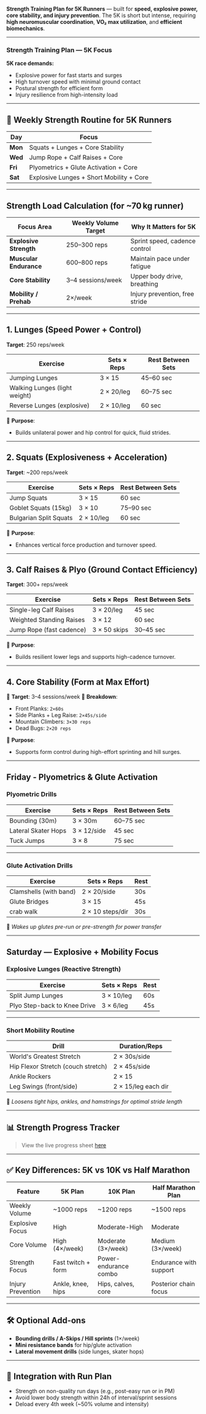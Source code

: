 **Strength Training Plan for 5K Runners** — built for **speed, explosive power, core stability, and injury prevention**. The 5K is short but intense, requiring **high neuromuscular coordination**, **VO₂ max utilization**, and **efficient biomechanics**.

---

### **Strength Training Plan — 5K Focus**

**5K race demands:**

* Explosive power for fast starts and surges
* High turnover speed with minimal ground contact
* Postural strength for efficient form
* Injury resilience from high-intensity load

---

## 📅 Weekly Strength Routine for 5K Runners

| Day     | Focus                                    |
| ------- | ---------------------------------------- |
| **Mon** | Squats + Lunges + Core Stability         |
| **Wed** | Jump Rope + Calf Raises + Core           |
| **Fri** | Plyometrics + Glute Activation + Core    |
| **Sat** | Explosive Lunges + Short Mobility + Core |

---
## Strength Load Calculation (for \~70 kg runner)

| Focus Area             | Weekly Volume Target | Why It Matters for 5K          |
| ---------------------- | -------------------- | ------------------------------ |
| **Explosive Strength** | 250–300 reps         | Sprint speed, cadence control  |
| **Muscular Endurance** | 600–800 reps         | Maintain pace under fatigue    |
| **Core Stability**     | 3–4 sessions/week    | Upper body drive, breathing    |
| **Mobility / Prehab**  | 2×/week              | Injury prevention, free stride |

---

## 1. **Lunges (Speed Power + Control)**

**Target**: 250 reps/week

| Exercise                      | Sets × Reps | Rest Between Sets |
| ----------------------------- | ----------- | ----------------- |
| Jumping Lunges                | 3 × 15      | 45–60 sec         |
| Walking Lunges (light weight) | 2 × 20/leg  | 60–75 sec         |
| Reverse Lunges (explosive)    | 2 × 10/leg  | 60 sec            |

📌 **Purpose**:

* Builds unilateral power and hip control for quick, fluid strides.

---

## 2. **Squats (Explosiveness + Acceleration)**

**Target**: \~200 reps/week

| Exercise               | Sets × Reps | Rest Between Sets |
| ---------------------- | ----------- | ----------------- |
| Jump Squats            | 3 × 15      | 60 sec            |
| Goblet Squats (15kg)   | 3 × 10      | 75–90 sec         |
| Bulgarian Split Squats | 2 × 10/leg  | 60 sec            |

📌 **Purpose**:

* Enhances vertical force production and turnover speed.

---

## 3. **Calf Raises & Plyo (Ground Contact Efficiency)**

**Target**: 300+ reps/week

| Exercise                 | Sets × Reps  | Rest Between Sets |
| ------------------------ | ------------ | ----------------- |
| Single-leg Calf Raises   | 3 × 20/leg   | 45 sec            |
| Weighted Standing Raises | 3 × 12       | 60 sec            |
| Jump Rope (fast cadence) | 3 × 50 skips | 30–45 sec         |

📌 **Purpose**:

* Builds resilient lower legs and supports high-cadence turnover.

---

## 4. **Core Stability (Form at Max Effort)**

🔹 **Target**: 3–4 sessions/week
🔹 **Breakdown**:

* Front Planks: `2×60s`
* Side Planks + Leg Raise: `2×45s/side`
* Mountain Climbers: `3×30 reps`
* Dead Bugs: `2×20 reps`

📌 **Purpose**:

* Supports form control during high-effort sprinting and hill surges.

---

## Friday - Plyometrics & Glute Activation

### Plyometric Drills

| Exercise            | Sets × Reps | Rest Between Sets |
| ------------------- | ----------- | ----------------- |
| Bounding (30m)      | 3 × 30m     | 60–75 sec         |
| Lateral Skater Hops | 3 × 12/side | 45 sec            |
| Tuck Jumps          | 3 × 8       | 75 sec            |

---

### Glute Activation Drills

| Exercise               | Sets × Reps      | Rest |
| ---------------------- | ---------------- | ---- |
| Clamshells (with band) | 2 × 20/side      | 30s  |
| Glute Bridges          | 3 × 15           | 45s  |
| crab walk              | 2 × 10 steps/dir | 30s  |

📌 *Wakes up glutes pre-run or pre-strength for power transfer*

---

## Saturday — Explosive + Mobility Focus

### Explosive Lunges (Reactive Strength)

| Exercise                     | Sets × Reps | Rest |
| ---------------------------- | ----------- | ---- |
| Split Jump Lunges            | 3 × 10/leg  | 60s  |
| Plyo Step-back to Knee Drive | 3 × 6/leg   | 45s  |

---

### Short Mobility Routine

| Drill                              | Duration/Reps       |
| ---------------------------------- | ------------------- |
| World's Greatest Stretch           | 2 × 30s/side        |
| Hip Flexor Stretch (couch stretch) | 2 × 45s/side        |
| Ankle Rockers                      | 2 × 15              |
| Leg Swings (front/side)            | 2 × 15/leg each dir |

📌 *Loosens tight hips, ankles, and hamstrings for optimal stride length*

---

## 📊 Strength Progress Tracker

> View the live progress sheet [here](https://docs.google.com/spreadsheets/d/e/2PACX-1vRVjcMskpD9t6WD2u4qyYxELdPQXR-U74Dnqacme0WF1mGxqrooLpxxQuv1lXaV_tFo0tgEmJgMn-06/pubhtml)


---

## ✅ Key Differences: 5K vs 10K vs Half Marathon

| Feature           | 5K Plan            | 10K Plan              | Half Marathon Plan     |
| ----------------- | ------------------ | --------------------- | ---------------------- |
| Weekly Volume     | \~1000 reps        | \~1200 reps           | \~1500 reps            |
| Explosive Focus   | High               | Moderate-High         | Moderate               |
| Core Volume       | High (4×/week)     | Moderate (3×/week)    | Medium (3×/week)       |
| Strength Focus    | Fast twitch + form | Power-endurance combo | Endurance with support |
| Injury Prevention | Ankle, knee, hips  | Hips, calves, core    | Posterior chain focus  |

---

## 🛠️ Optional Add-ons

* **Bounding drills / A-Skips / Hill sprints** (1×/week)
* **Mini resistance bands** for hip/glute activation
* **Lateral movement drills** (side lunges, skater hops)

---

## 🔁 Integration with Run Plan

* Strength on non-quality run days (e.g., post-easy run or in PM)
* Avoid lower body strength within 24h of interval/sprint sessions
* Deload every 4th week (\~50% volume and intensity)
